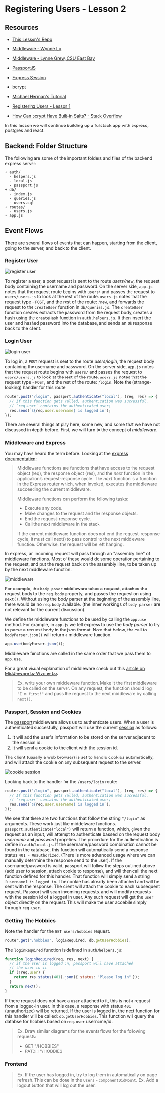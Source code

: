 # Registering Users - Lesson 2

## Resources

* [This Lesson's Repo](https://github.com/lizraeli/express_fullstack_auth_2)

* [Middleware - Wynne Lo](http://wynnelo.com/2015/10/middleware/)
* [Middleware - Lynne Grew, CSU East Bay](http://www.mcs.csueastbay.edu/~grewe/CS6320/Mat/NodeJS/ExpressMiddleware.html)
* [PassportJS](http://www.passportjs.org/)
* [Express Session](https://github.com/expressjs/session)
* [bcrypt](https://github.com/kelektiv/node.bcrypt.js)
* [Michael Herman's Tutorial](http://mherman.org/blog/2016/09/25/node-passport-and-postgres/)
* [Registering Users - Lesson 1](../user_registration/user_registration.md)
* [How Can bcrypt Have Built-in Salts? - Stack Overflow](https://stackoverflow.com/questions/6832445/how-can-bcrypt-have-built-in-salts)

In this lesson we will continue building up a fullstack app with express, postgres and react.

## Backend: Folder Structure

The following are some of the important folders and files of the backend express server:

```text
+ auth/
  - helpers.js
  - local.js
  - passport.js
+ db/
  - index.js
  - queries.js
  - users.sql
+ routes/
  - users.js
- app.js
```

## Event Flows

There are several flows of events that can happen, starting from the client, going to the server, and back to the client.

### Register User

![register user](assets/register.png?raw=true)

To register a user, a post request is sent to the route _users/new_, the request body containing the username and password. On the server side, `app.js` notes that the request route begins with `users/` and passes the request to `users/users.js` to look at the rest of the route. `users.js` notes that the request type - `POST`, and the rest of the route: `/new`, and forwards the request to the `createUser` function in `db/queries.js`. The `createUser` function creates extracts the password from the request body, creates a hash using the `createHash` function in `auth.helpers.js`. It then insert the user and hashed password into the database, and sends an `Ok` response back to the client.

### Login User

![login user](assets/login.png?raw=true)

To log in, a `POST` request is sent to the route _users/login_, the request body containing the username and password. On the server side, `app.js` notes that the request route begins with `users/` and passes the request to `users/users.js` to look at the rest of the route. `users.js` notes that the request type - `POST`, and the rest of the route: `/login`. Note the (strange-looking) handler for this route:

```js
router.post("/login", passport.authenticate("local"), (req, res) => {
  // If this function gets called, authentication was successful.
  // `req.user` contains the authenticated user;
  res.send(`${req.user.username} is logged in`);
});
```

There are several things at play here, some new, and some that we have not discussed in depth before. First, we will turn to the concept of _middleware_.

### Middleware and Express

You may have heard the term before. Looking at the [express documentation](https://expressjs.com/en/guide/writing-middleware.html):

> Middleware functions are functions that have access to the request object (req), the response object (res), and the _next_ function in the application’s request-response cycle. The _next_ function is a function in the Express router which, when invoked, executes the middleware succeeding the current middleware.
>
> Middleware functions can perform the following tasks:
>
> * Execute any code.
> * Make changes to the request and the response objects.
> * End the request-response cycle.
> * Call the next middleware in the stack.
>
> If the current middleware function does not end the request-response cycle, it must call next() to pass control to the next middleware function. Otherwise, the request will be left hanging.

In express, an incoming request will pass through an "assembly line" of middleware functions. Most of these would do some operation pertaining to the request, and put the request back on the assembly line, to be taken up by the next middleware function.

![middleware](assets/middleware.png?raw=true)

For example, the `body paser` middleware takes a request, attaches the request body to the `req.body` property, and passes the request on using `next()`. Without using the body parser at the beginning of the assembly line, there would be no `req.body` available. (the inner workings of `body parser` are not relevant for the current discussion).

We define the middleware functions to be used by calling the `app.use` method. For example, in `app.js` we tell express to use the _body parser_ to try to parse a request body in the json format.
Note that below, the call to `bodyParser.json()` will return a middleware function.

```js
app.use(bodyParser.json());
```

Middleware functions are called in the same order that we pass them to `app.use`.

For a great visual explanation of middleware check out this [article on Middleware by Wynne Lo](http://wynnelo.com/2015/10/middleware/).

> Ex. write your own middleware function. Make it the first middleware to be called on the server. On any request, the function should log `"I'm first!"` and pass the request to the next middleware by calling `next()`.

### Passport, Session and Cookies

The [passport](http://www.passportjs.org/) middleware allows us to authenticate users. When a user is authenticated succesfully, passport will use the current [session](https://github.com/expressjs/session) as follows:

1. It will add the user's information to be stored on the server adjacent to the session id.
2. It will send a cookie to the client with the session id.

The client (usually a web browser) is set to handle cookies automatically, and will attach the cookie on any subsequent request to the server.

![cookie session](assets/cookie_session.png?raw=true)

Looking back to the handler for the `/users/login` route:

```js
router.post("/login", passport.authenticate("local"), (req, res) => {
  // If this function gets called, authentication was successful.
  // `req.user` contains the authenticated user;
  res.send(`${req.user.username} is logged in`);
});
```

We see that there are two functions that follow the string `"/login"` as arguments. These work just like middelware functions. `passport.authenticate("local")` will return a function, which, given the request as an input, will attempt to authenticate bassed on the request body _username_ and _password_ propeties. The procedure for the authentication is define in `auth/local.js`. If the username/password combination cannot be found in the database, this function will automatically send a response status `401 - Unauthorized`. (There is more advanced usage where we can manually determine the response send to the user). If the username/password is valid, passport will follow the steps outlined above (add user to session, attach cookie to response), and will then call the next function defined for this handler. That function will simply send a string `[username] is logged in`. The cookie has already been attached and will be sent with the response. The client will attach the cookie to each subsequent request. Passport will scan incoming requests, and will modify requests with the session id of a logged in user. Any such request will get the `user` object directly on the request. This will make the user accebile simply through `req.user`.

### Getting The Hobbies

Note the handler for the `GET users/hobbies` request.

```js
router.get("/hobbies", loginRequired, db.getUserHobbies);
```

The `loginRequired` function is defined in `auth/helpers.js`:

```js
function loginRequired(req, res, next) {
  // if the user is logged in, passport will have attached
  // the user to it
  if (!req.user) {
    return res.status(401).json({ status: "Please log in" });
  }
  return next();
}
```

If there request does not have a `user` attached to it, this is not a request from a logged-in user. In this case, a response with status `401` (unauthorized) will be returned. If the user is logged in, the next function for this handler will be called: `db.getUserHobbies`. This function will query the databse for hobbies based on `req.user` username/id.

> Ex. Draw similar diagrams for the events flows for the following requests:
>
> * GET "/HOBBIES"
> * PATCH "/HOBBIES

### Frontend

> Ex. If the user has logged in, try to log them in automatically on page refresh. This can be done in the `Users` - `componentDidMount`.
> Ex. Add a logout button that will log out the user.
